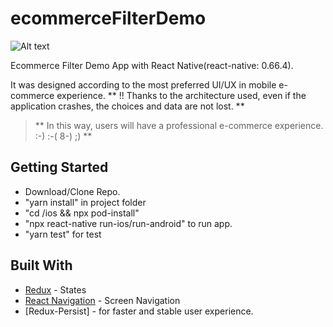 # ecommerceFilterDemo

![Alt text](https://media.giphy.com/media/tVDKWi8CHXW6juedUl/giphy.gif)

Ecommerce Filter Demo App with React Native(react-native: 0.66.4).

It was designed according to the most preferred UI/UX in mobile e-commerce experience.
** !! Thanks to the architecture used, even if the application crashes, the choices and data are not lost. ** 
>** In this way, users will have a professional e-commerce experience. :-) :-( 8-) ;) **

## Getting Started

* Download/Clone Repo.
* "yarn install" in project folder
* "cd /ios && npx pod-install" 
* "npx react-native run-ios/run-android" to run app.
* "yarn test" for test


## Built With

* [Redux](https://redux.js.org/) - States
* [React Navigation](https://reactnavigation.org/) - Screen Navigation
* [Redux-Persist] - for faster and stable user experience.
